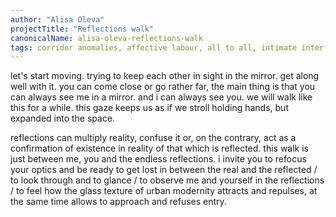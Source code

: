 ```yaml
---
author: "Alisa Oleva"
projectTitle: "Reflections walk"
canonicalName: alisa-oleva-reflections-walk
tags: corridor anomalies, affective labour, all to all, intimate interfaces, dispersed collectivity, social choreography, practice of small movements, extensions, places of transparency, terror of relationship
---
```

let's start moving. trying to keep each other in sight in the mirror. get along well with it. you can come close or go rather far, the main thing is that you can always see me in a mirror. and i can always see you. we will walk like this for a while. this gaze keeps us as if we stroll holding hands, but expanded into the space.

reflections can multiply reality, confuse it or, on the contrary, act as a confirmation of existence in reality of that which is reflected. this walk is just between me, you and the endless reflections. i invite you to refocus your optics and be ready to get lost in between the real and the reflected / to look through and to glance / to observe me and yourself in the reflections / to feel how the glass texture of urban modernity attracts and repulses, at the same time allows to approach and refuses entry.
